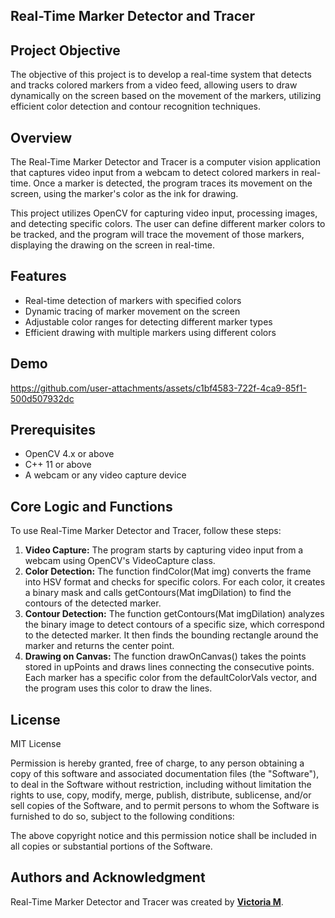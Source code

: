## **Real-Time Marker Detector and Tracer**

## **Project Objective**

The objective of this project is to develop a real-time system that detects and tracks colored markers from a video feed, allowing users to draw dynamically on the screen based on the movement of the markers, utilizing efficient color detection and contour recognition techniques.

## **Overview**

The Real-Time Marker Detector and Tracer is a computer vision application that captures video input from a webcam to detect colored markers in real-time. Once a marker is detected, the program traces its movement on the screen, using the marker's color as the ink for drawing.

This project utilizes OpenCV for capturing video input, processing images, and detecting specific colors. The user can define different marker colors to be tracked, and the program will trace the movement of those markers, displaying the drawing on the screen in real-time.

## **Features**
 - Real-time detection of markers with specified colors
 - Dynamic tracing of marker movement on the screen
 - Adjustable color ranges for detecting different marker types
 - Efficient drawing with multiple markers using different colors

## **Demo**


https://github.com/user-attachments/assets/c1bf4583-722f-4ca9-85f1-500d507932dc



## **Prerequisites**
 - OpenCV 4.x or above
 - C++ 11 or above
 - A webcam or any video capture device

## **Core Logic and Functions**

To use Real-Time Marker Detector and Tracer, follow these steps:

1. **Video Capture:** The program starts by capturing video input from a webcam using OpenCV's VideoCapture class.
2. **Color Detection:** The function findColor(Mat img) converts the frame into HSV format and checks for specific colors. For each color, it creates a binary mask and calls getContours(Mat imgDilation) to find the contours of the detected marker.
3. **Contour Detection:** The function getContours(Mat imgDilation) analyzes the binary image to detect contours of a specific size, which correspond to the detected marker. It then finds the bounding rectangle around the marker and returns the center point.
4. **Drawing on Canvas:** The function drawOnCanvas() takes the points stored in upPoints and draws lines connecting the consecutive points. Each marker has a specific color from the defaultColorVals vector, and the program uses this color to draw the lines.



## **License**

MIT License

Permission is hereby granted, free of charge, to any person obtaining a copy
of this software and associated documentation files (the "Software"), to deal
in the Software without restriction, including without limitation the rights
to use, copy, modify, merge, publish, distribute, sublicense, and/or sell
copies of the Software, and to permit persons to whom the Software is
furnished to do so, subject to the following conditions:

The above copyright notice and this permission notice shall be included in all
copies or substantial portions of the Software.

## **Authors and Acknowledgment**

Real-Time Marker Detector and Tracer was created by **[Victoria M](https://github.com/xVictoriaMx)**.
